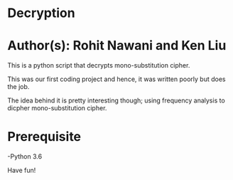 # Decryption
# Author(s): Rohit Nawani and Ken Liu
This is a python script that decrypts mono-substitution cipher.

This was our first coding project and hence, it was written poorly but does the job. 

The idea behind it is pretty interesting though; using frequency analysis to dicpher mono-substitution cipher. 

# Prerequisite
-Python 3.6

Have fun!
